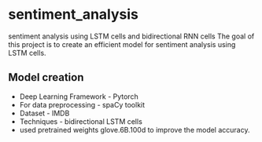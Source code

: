 # sentiment_analysis
sentiment analysis using LSTM cells and bidirectional RNN cells 
The goal of this project is to create an efficient model for sentiment analysis using LSTM cells.

## Model creation
- Deep Learning Framework - Pytorch
- For data preprocessing - spaCy toolkit
- Dataset - IMDB
- Techniques - bidirectional LSTM cells 
- used pretrained weights glove.6B.100d to improve the model accuracy.
